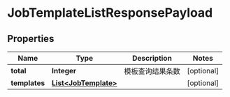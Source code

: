 
# JobTemplateListResponsePayload

## Properties
Name | Type | Description | Notes
------------ | ------------- | ------------- | -------------
**total** | **Integer** | 模板查询结果条数 |  [optional]
**templates** | [**List&lt;JobTemplate&gt;**](JobTemplate.md) |  |  [optional]



